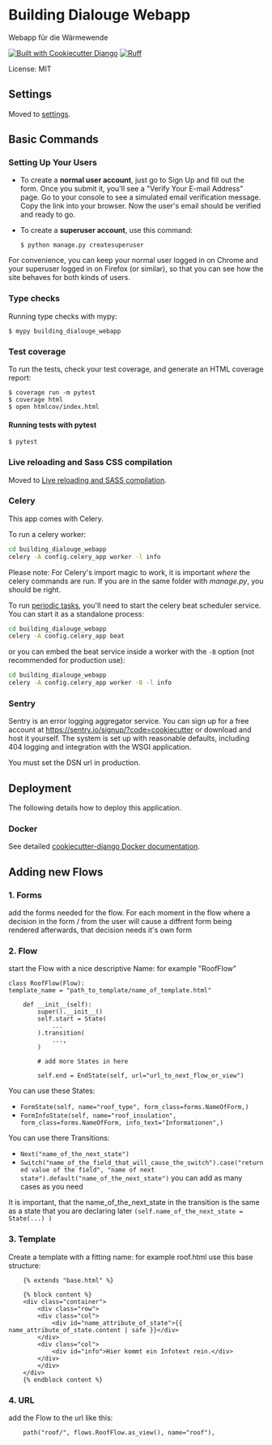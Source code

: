 # Building Dialouge Webapp

Webapp für die Wärmewende

[![Built with Cookiecutter Django](https://img.shields.io/badge/built%20with-Cookiecutter%20Django-ff69b4.svg?logo=cookiecutter)](https://github.com/cookiecutter/cookiecutter-django/)
[![Ruff](https://img.shields.io/endpoint?url=https://raw.githubusercontent.com/astral-sh/ruff/main/assets/badge/v2.json)](https://github.com/astral-sh/ruff)

License: MIT

## Settings

Moved to [settings](http://cookiecutter-django.readthedocs.io/en/latest/settings.html).

## Basic Commands

### Setting Up Your Users

- To create a **normal user account**, just go to Sign Up and fill out the form. Once you submit it, you'll see a "Verify Your E-mail Address" page. Go to your console to see a simulated email verification message. Copy the link into your browser. Now the user's email should be verified and ready to go.

- To create a **superuser account**, use this command:

      $ python manage.py createsuperuser

For convenience, you can keep your normal user logged in on Chrome and your superuser logged in on Firefox (or similar), so that you can see how the site behaves for both kinds of users.

### Type checks

Running type checks with mypy:

    $ mypy building_dialouge_webapp

### Test coverage

To run the tests, check your test coverage, and generate an HTML coverage report:

    $ coverage run -m pytest
    $ coverage html
    $ open htmlcov/index.html

#### Running tests with pytest

    $ pytest

### Live reloading and Sass CSS compilation

Moved to [Live reloading and SASS compilation](https://cookiecutter-django.readthedocs.io/en/latest/developing-locally.html#sass-compilation-live-reloading).

### Celery

This app comes with Celery.

To run a celery worker:

```bash
cd building_dialouge_webapp
celery -A config.celery_app worker -l info
```

Please note: For Celery's import magic to work, it is important _where_ the celery commands are run. If you are in the same folder with _manage.py_, you should be right.

To run [periodic tasks](https://docs.celeryq.dev/en/stable/userguide/periodic-tasks.html), you'll need to start the celery beat scheduler service. You can start it as a standalone process:

```bash
cd building_dialouge_webapp
celery -A config.celery_app beat
```

or you can embed the beat service inside a worker with the `-B` option (not recommended for production use):

```bash
cd building_dialouge_webapp
celery -A config.celery_app worker -B -l info
```

### Sentry

Sentry is an error logging aggregator service. You can sign up for a free account at <https://sentry.io/signup/?code=cookiecutter> or download and host it yourself.
The system is set up with reasonable defaults, including 404 logging and integration with the WSGI application.

You must set the DSN url in production.

## Deployment

The following details how to deploy this application.

### Docker

See detailed [cookiecutter-django Docker documentation](http://cookiecutter-django.readthedocs.io/en/latest/deployment-with-docker.html).


## Adding new Flows

### 1. Forms
add the forms needed for the flow.
For each moment in the flow where a decision in the form / from the user will cause a diffrent form being
rendered afterwards, that decision needs it's own form

### 2. Flow
start the Flow with a nice descriptive Name: for example "RoofFlow"
```
class RoofFlow(Flow):
template_name = "path_to_template/name_of_template.html"

    def __init__(self):
        super().__init__()
        self.start = State(
            ...
        ).transition(
            ...,
        )

        # add more States in here

        self.end = EndState(self, url="url_to_next_flow_or_view")
```

You can use these States:
- ```FormState(self, name="roof_type", form_class=forms.NameOfForm,)```
- ```FormInfoState(self, name="roof_insulation", form_class=forms.NameOfForm, info_text="Informationen",)```

You can use there Transitions:
- ```Next("name_of_the_next_state")```
- ```Switch("name_of_the_field_that_will_cause_the_switch").case("returned value of the field", "name of next state").default("name_of_the_next_state")```
    you can add as many cases as you need

It is important, that the name_of_the_next_state in the transition is the same as a state that you are
declaring later ```(self.name_of_the_next_state = State(...) )```
### 3. Template
Create a template with a fitting name: for example roof.html
use this base structure:
```
    {% extends "base.html" %}

    {% block content %}
    <div class="container">
        <div class="row">
        <div class="col">
            <div id="name_attribute_of_state">{{ name_attribute_of_state.content | safe }}</div>
        </div>
        <div class="col">
            <div id="info">Hier kommt ein Infotext rein.</div>
        </div>
        </div>
    </div>
    {% endblock content %}
```
### 4. URL
add the Flow to the url like this:
```
    path("roof/", flows.RoofFlow.as_view(), name="roof"),
```
